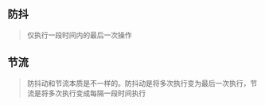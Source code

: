## 防抖
> 仅执行一段时间内的最后一次操作

<run-script  codePath="knowledge-lib/js/手写/防抖和节流/debounce.js"></run-script>

## 节流
> 防抖动和节流本质是不一样的。防抖动是将多次执行变为最后一次执行，节流是将多次执行变成每隔一段时间执行

<run-script  codePath="knowledge-lib/js/手写/防抖和节流/throttle.js"></run-script>
